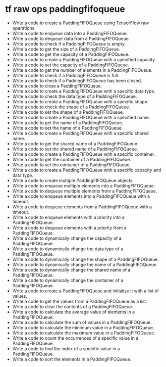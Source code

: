 # tf raw ops paddingfifoqueue

- Write a code to create a PaddingFIFOQueue using TensorFlow raw operations.
- Write a code to enqueue data into a PaddingFIFOQueue.
- Write a code to dequeue data from a PaddingFIFOQueue.
- Write a code to check if a PaddingFIFOQueue is empty.
- Write a code to get the size of a PaddingFIFOQueue.
- Write a code to get the capacity of a PaddingFIFOQueue.
- Write a code to create a PaddingFIFOQueue with a specified capacity.
- Write a code to set the capacity of a PaddingFIFOQueue.
- Write a code to get the number of elements in a PaddingFIFOQueue.
- Write a code to check if a PaddingFIFOQueue is full.
- Write a code to check if a PaddingFIFOQueue has been closed.
- Write a code to close a PaddingFIFOQueue.
- Write a code to create a PaddingFIFOQueue with a specific data type.
- Write a code to check the data type of a PaddingFIFOQueue.
- Write a code to create a PaddingFIFOQueue with a specific shape.
- Write a code to check the shape of a PaddingFIFOQueue.
- Write a code to set the shape of a PaddingFIFOQueue.
- Write a code to create a PaddingFIFOQueue with a specified name.
- Write a code to get the name of a PaddingFIFOQueue.
- Write a code to set the name of a PaddingFIFOQueue.
- Write a code to create a PaddingFIFOQueue with a specific shared name.
- Write a code to get the shared name of a PaddingFIFOQueue.
- Write a code to set the shared name of a PaddingFIFOQueue.
- Write a code to create a PaddingFIFOQueue with a specific container.
- Write a code to get the container of a PaddingFIFOQueue.
- Write a code to set the container of a PaddingFIFOQueue.
- Write a code to create a PaddingFIFOQueue with a specific capacity and data type.
- Write a code to create multiple PaddingFIFOQueue objects.
- Write a code to enqueue multiple elements into a PaddingFIFOQueue.
- Write a code to dequeue multiple elements from a PaddingFIFOQueue.
- Write a code to enqueue elements into a PaddingFIFOQueue with a timeout.
- Write a code to dequeue elements from a PaddingFIFOQueue with a timeout.
- Write a code to enqueue elements with a priority into a PaddingFIFOQueue.
- Write a code to dequeue elements with a priority from a PaddingFIFOQueue.
- Write a code to dynamically change the capacity of a PaddingFIFOQueue.
- Write a code to dynamically change the data type of a PaddingFIFOQueue.
- Write a code to dynamically change the shape of a PaddingFIFOQueue.
- Write a code to dynamically change the name of a PaddingFIFOQueue.
- Write a code to dynamically change the shared name of a PaddingFIFOQueue.
- Write a code to dynamically change the container of a PaddingFIFOQueue.
- Write a code to create a PaddingFIFOQueue and initialize it with a list of values.
- Write a code to get the values from a PaddingFIFOQueue as a list.
- Write a code to clear the contents of a PaddingFIFOQueue.
- Write a code to calculate the average value of elements in a PaddingFIFOQueue.
- Write a code to calculate the sum of values in a PaddingFIFOQueue.
- Write a code to calculate the minimum value in a PaddingFIFOQueue.
- Write a code to calculate the maximum value in a PaddingFIFOQueue.
- Write a code to count the occurrences of a specific value in a PaddingFIFOQueue.
- Write a code to find the index of a specific value in a PaddingFIFOQueue.
- Write a code to sort the elements in a PaddingFIFOQueue.